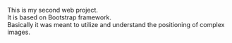 This is my second web project.<br>
It is based on Bootstrap framework.
<br>
Basically it was meant to utilize and understand the positioning of complex images.